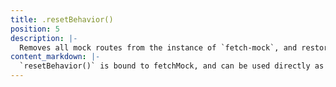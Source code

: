 ```yaml
---
title: .resetBehavior()
position: 5
description: |-
  Removes all mock routes from the instance of `fetch-mock`, and restores `fetch` to its original implementation if movcking globally. Will not clear data recorded for `fetch`'s calls.
content_markdown: |-
  `resetBehavior()` is bound to fetchMock, and can be used directly as a callback e.g. `afterEach(fetchMock.resetBehavior)` will work just fine. There is no need for `afterEach(() => fetchMock.resetBehavior())`
---
```

